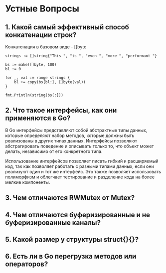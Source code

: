 # Устные Вопросы
## 1. Какой самый эффективный способ конкатенации строк?
Конкатенация в базовом виде - []byte  <br />
```
strings := []string{"This ", "is ", "even ", "more ", "performant "}

bs := make([]byte, 100)
bl := 0

for _, val := range strings {
    bl += copy(bs[bl:], []byte(val))
}

fmt.Println(string(bs[:]))
```
## 2. Что такое интерфейсы, как они применяются в Go?

В Go интерфейсы представляют собой абстрактные типы данных, которые определяют набор методов, которые должны быть
реализованы в других типах данных. Интерфейсы позволяют абстрагировать поведение и описывать только то, что объект может
делать, независимо от его конкретного типа.

Использование интерфейсов позволяет писать гибкий и расширяемый код, так как позволяет работать с разными типами данных,
если они реализуют один и тот же интерфейс. Это также позволяет использовать полиморфизм и облегчает тестирование и
разделение кода на более мелкие компоненты.

## 3. Чем отличаются RWMutex от Mutex?
## 4. Чем отличаются буферизированные и не буферизированные каналы?
## 5. Какой размер у структуры struct{}{}?
## 6. Есть ли в Go перегрузка методов или операторов?
